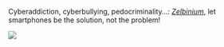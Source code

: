 Cyberaddiction, cyberbullying, pedocriminality…: [*Zelbinium*](http://zelbinium.q37.info/), let smartphones be the solution, not the problem!

 ![](https://github.com/epeios-q37/epeios-q37/assets/22625704/cbac54aa-fa0d-436d-8228-32ae16e4734b)

<!--
**epeios-q37/epeios-q37** is a ✨ _special_ ✨ repository because its `README.md` (this file) appears on your GitHub profile.

Here are some ideas to get you started:

- 🔭 I’m currently working on ...
- 🌱 I’m currently learning ...
- 👯 I’m looking to collaborate on ...
- 🤔 I’m looking for help with ...
- 💬 Ask me about ...
- 📫 How to reach me: ...
- 😄 Pronouns: ...
- ⚡ Fun fact: ...
-->
